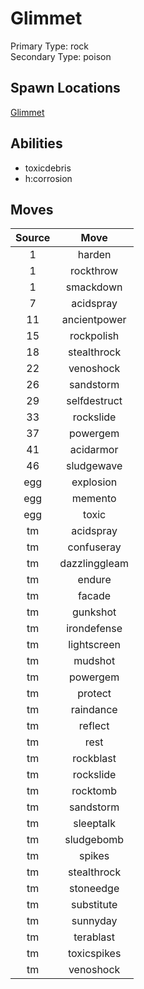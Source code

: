 # Glimmet  
Primary Type: rock  
Secondary Type: poison  
  
## Spawn Locations  
[Glimmet](/data/spawn_presets/glimmet.md)  
  
## Abilities  
  * toxicdebris
  * h:corrosion
  
  
## Moves  
  
| Source | Move |  
|:---:|:---:|  
| 1 | harden |  
| 1 | rockthrow |  
| 1 | smackdown |  
| 7 | acidspray |  
| 11 | ancientpower |  
| 15 | rockpolish |  
| 18 | stealthrock |  
| 22 | venoshock |  
| 26 | sandstorm |  
| 29 | selfdestruct |  
| 33 | rockslide |  
| 37 | powergem |  
| 41 | acidarmor |  
| 46 | sludgewave |  
| egg | explosion |  
| egg | memento |  
| egg | toxic |  
| tm | acidspray |  
| tm | confuseray |  
| tm | dazzlinggleam |  
| tm | endure |  
| tm | facade |  
| tm | gunkshot |  
| tm | irondefense |  
| tm | lightscreen |  
| tm | mudshot |  
| tm | powergem |  
| tm | protect |  
| tm | raindance |  
| tm | reflect |  
| tm | rest |  
| tm | rockblast |  
| tm | rockslide |  
| tm | rocktomb |  
| tm | sandstorm |  
| tm | sleeptalk |  
| tm | sludgebomb |  
| tm | spikes |  
| tm | stealthrock |  
| tm | stoneedge |  
| tm | substitute |  
| tm | sunnyday |  
| tm | terablast |  
| tm | toxicspikes |  
| tm | venoshock |  
  
